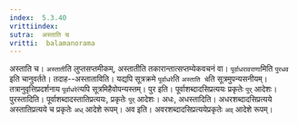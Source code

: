 ```yaml
---
index:  5.3.40
vrittiindex: 
sutra:  अस्ताति च
vritti:  balamanorama 
---
```


अस्ताति च। `अस्ताती`ति लुप्तसप्तमीकम्, अस्तातीति तकारान्तात्सप्तम्येकवचनं वा। `पूर्वाधरावराणा`मिति `पुरधव` इति चानुवर्तते। तदाह--अस्ताताविति। यद्यपि सूत्रक्रमे `पूर्वाधरे`ति `अस्ताति चे`ति सूत्रमुपन्यसनीयम्। तत्रानुवृत्तिप्रदर्शनाय `पूर्वाधरे`त्यपि सूत्रमिहैवोपन्यस्तम्। पुर इति। पूर्वाशब्दादसिप्रत्ययः प्रकृतेः `पुर्` आदेशः। पुरस्तादिति। पूर्वाशब्दादस्तातिप्रत्ययः, प्रकृतेः `पुर्` आदेशः। अधः, अधस्तादिति। अधरशब्दादसिप्रत्यये अस्तातिप्रत्यये च प्रकृतेः `अध्` आदेशे रूपम्। अव इति। अवरशब्दादसिप्रत्ययेप्रकृतेः `अव्` आदेशे रूपम्। 

